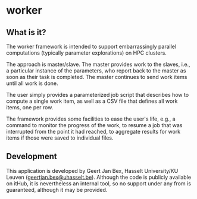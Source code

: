 worker
======

What is it?
-----------
The worker framework is intended to support embarrassingly parallel
computations (typically parameter explorations) on HPC clusters.

The approach is master/slave.  The master provides work to the slaves,
i.e., a particular instance of the parameters, who report back to the
master as soon as their task is completed.  The master continues to
send work items until all work is done.

The user simply provides a parameterized job script that describes how
to compute a single work item, as well as a CSV file that defines all
work items, one per row.

The framework provides some facilities to ease the user's life, e.g.,
a command to monitor the progress of the work, to resume a job that was
interrupted from the point it had reached, to aggregate results for work
items if those were saved to individual files.

Development
-----------
This application is developed by Geert Jan Bex, Hasselt University/KU Leuven (geertjan.bex@uhasselt.be).  Although the code is publicly available
on itHub, it is nevertheless an internal tool, so no support under any
from is guaranteed, although it may be provided.


